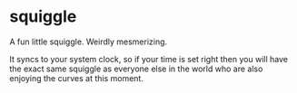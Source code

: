 # squiggle

A fun little squiggle. Weirdly mesmerizing.

It syncs to your system clock, so if your time is set right then you will have the exact same squiggle as everyone else in the world who are also enjoying the curves at this moment.

